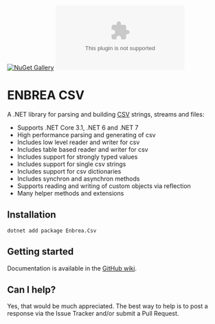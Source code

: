[![NuGet Gallery](https://img.shields.io/badge/NuGet%20Gallery-enbrea.csv-blue.svg)](https://www.nuget.org/packages/Enbrea.Csv/)
![GitHub](https://img.shields.io/github/license/enbrea/enbrea.csv)

# ENBREA CSV

A .NET library for parsing and building [CSV](https://tools.ietf.org/html/rfc4180) strings, streams and files:

+ Supports .NET Core 3.1, .NET 6 and .NET 7
+ High performance parsing and generating of csv
+ Includes low level reader and writer for csv
+ Includes table based reader and writer for csv
+ Includes support for strongly typed values
+ Includes support for single csv strings
+ Includes support for csv dictionaries
+ Includes synchron and asynchron methods
+ Supports reading and writing of custom objects via reflection
+ Many helper methods and extensions 

## Installation

```
dotnet add package Enbrea.Csv
```

## Getting started

Documentation is available in the [GitHub wiki](https://github.com/enbrea/enbrea.csv/wiki).

## Can I help?

Yes, that would be much appreciated. The best way to help is to post a response via the Issue Tracker and/or submit a Pull Request.
